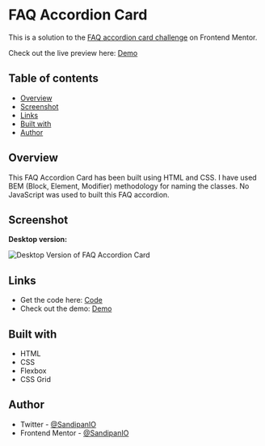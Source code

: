 # FAQ Accordion Card

This is a solution to the [FAQ accordion card challenge](https://www.frontendmentor.io/challenges/faq-accordion-card-XlyjD0Oam) on Frontend Mentor.

Check out the live preview here: [Demo](https://sandipan-huddle-landing-page.netlify.app/)

## Table of contents

- [Overview](#overview)
- [Screenshot](#screenshot)
- [Links](#links)
- [Built with](#built-with)
- [Author](#author)

## Overview

This FAQ Accordion Card has been built using HTML and CSS. I have used BEM (Block, Element, Modifier) methodology for naming the classes. No JavaScript was used to built this FAQ accordion.

## Screenshot

**Desktop version:**

![Desktop Version of FAQ Accordion Card](https://github.com/SandipanIO/frontend-mentor-projects/blob/main/huddle-landing-page/screenshots/faq-accordion-card-desktop-version.png)

## Links

- Get the code here: [Code](https://github.com/SandipanIO/frontend-mentor-projects/blob/main/faq-accordion-card/)
- Check out the demo: [Demo](https://sandipan-faq-accordion-card.netlify.app/)


## Built with

- HTML
- CSS
- Flexbox
- CSS Grid

## Author

- Twitter - [@SandipanIO](https://www.twitter.com/SandipanIO)
- Frontend Mentor - [@SandipanIO](https://www.frontendmentor.io/profile/SandipanIO)